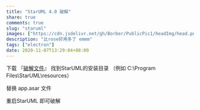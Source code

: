 ```yaml
---
title: "StarUML 4.0 破解"
share: true
comments: true
slug: "staruml"
images: ["https://cdn.jsdelivr.net/gh/Borber/PublicPic1/headImg/head.png"] 
description: "比rose好用多了 emmm"
tags: ["electron"]
date: 2020-11-07T13:29:04+08:00
---
```


下载 『[破解文件](https://borber.lanzous.com/iLW89i59fif
)』 找到StarUML的安装目录 （例如 C:\Program Files\StarUML\resources）

替换 app.asar 文件

重启StarUML 即可破解